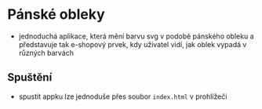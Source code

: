 # Pánské obleky

- jednoduchá aplikace, která mění barvu svg v podobě pánského obleku a představuje tak e-shopový prvek,
  kdy uživatel vidí, jak oblek vypadá v různých barvách

## Spuštění

- spustit appku lze jednoduše přes soubor `index.html` v prohlížeči
